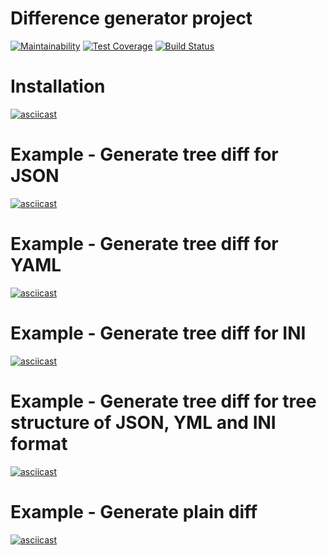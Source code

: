 # Difference generator project

[![Maintainability](https://api.codeclimate.com/v1/badges/d24cccb814e9297ad889/maintainability)](https://codeclimate.com/github/subakaev/project-lvl2-s333/maintainability)
[![Test Coverage](https://api.codeclimate.com/v1/badges/d24cccb814e9297ad889/test_coverage)](https://codeclimate.com/github/subakaev/project-lvl2-s333/test_coverage)
[![Build Status](https://travis-ci.org/subakaev/project-lvl2-s333.svg?branch=master)](https://travis-ci.org/subakaev/project-lvl2-s333)

# Installation
[![asciicast](https://asciinema.org/a/6ucLb8g7x6UTQqdWAZntg7IpS.png)](https://asciinema.org/a/6ucLb8g7x6UTQqdWAZntg7IpS)

# Example - Generate tree diff for JSON
[![asciicast](https://asciinema.org/a/zUxXjveGU3rLg9Y2av43PGdCV.png)](https://asciinema.org/a/zUxXjveGU3rLg9Y2av43PGdCV)

# Example - Generate tree diff for YAML
[![asciicast](https://asciinema.org/a/3BcjlmDwFXS9gyfqRMhaxoeIQ.png)](https://asciinema.org/a/3BcjlmDwFXS9gyfqRMhaxoeIQ)

# Example - Generate tree diff for INI
[![asciicast](https://asciinema.org/a/pwTL0KZtGGT7AGAAu4vzu849q.png)](https://asciinema.org/a/pwTL0KZtGGT7AGAAu4vzu849q)

# Example - Generate tree diff for tree structure of JSON, YML and INI format
[![asciicast](https://asciinema.org/a/K8TubrQgaDC95spjZJqYyJ0eR.png)](https://asciinema.org/a/K8TubrQgaDC95spjZJqYyJ0eR)

# Example - Generate plain diff
[![asciicast](https://asciinema.org/a/GVR1DQ12F7aT5M3vDbpOC9bKx.png)](https://asciinema.org/a/GVR1DQ12F7aT5M3vDbpOC9bKx)